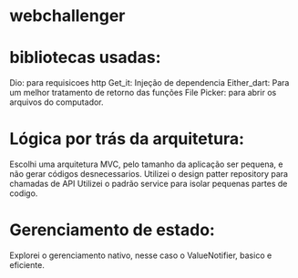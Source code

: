 # webchallenger

# bibliotecas usadas:
Dio: para requisicoes http
Get_it: Injeção de dependencia
Either_dart: Para um melhor tratamento de retorno das funções
File Picker: para abrir os arquivos do computador.

# Lógica por trás da arquitetura:
Escolhi uma arquitetura MVC, pelo tamanho da aplicação ser pequena, e não gerar códigos desnecessarios.
Utilizei o design patter repository para chamadas de API
Utilizei o padrão service para isolar pequenas partes de codigo.


# Gerenciamento de estado: 
Explorei o gerenciamento nativo, nesse caso o ValueNotifier, basico e eficiente.



